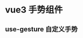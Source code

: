 # vue3 手势组件

## use-gesture 自定义手势

<preview path="@demo/useGesture/src/app.vue" title="useGesture" description="vue3 自定义手势，简单使用案例" />
